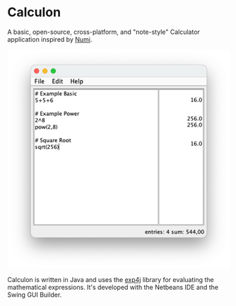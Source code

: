 # Calculon

A basic, open-source, cross-platform, and "note-style" Calculator application inspired by [Numi](https://numi.app/).

![sceenshot](assets/screenshot.png)

Calculon is written in Java and uses the [exp4j](https://www.objecthunter.net/exp4j/) library for evaluating the mathematical expressions. It's developed with the Netbeans IDE and the Swing GUI Builder.